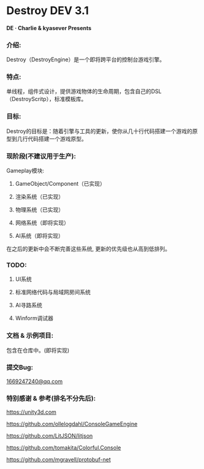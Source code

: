 # Destroy DEV 3.1

#### DE · Charlie & kyasever Presents

### 介绍:
Destroy（DestroyEngine）是一个即将跨平台的控制台游戏引擎。

### 特点:
单线程，组件式设计，提供游戏物体的生命周期，包含自己的DSL（DestroyScritp），标准模板库。

### 目标:
Destroy的目标是：随着引擎与工具的更新，使你从几十行代码搭建一个游戏的原型到几行代码搭建一个游戏原型。

### 现阶段(不建议用于生产):

Gameplay模块:

1. GameObject/Component（已实现）

2. 渲染系统（已实现）

3. 物理系统（已实现）

4. 网络系统（即将实现）

5. AI系统（即将实现）

在之后的更新中会不断完善这些系统, 更新的优先级也从高到低排列。

### TODO:

1. UI系统

2. 标准网络代码与局域网房间系统

3. AI寻路系统

4. Winform调试器

### 文档 & 示例项目:

包含在仓库中。(即将实现)

### 提交Bug:

1669247240@qq.com

### 特别感谢 & 参考(排名不分先后):

https://unity3d.com

https://github.com/ollelogdahl/ConsoleGameEngine

https://github.com/LitJSON/litjson

https://github.com/tomakita/Colorful.Console

https://github.com/mgravell/protobuf-net